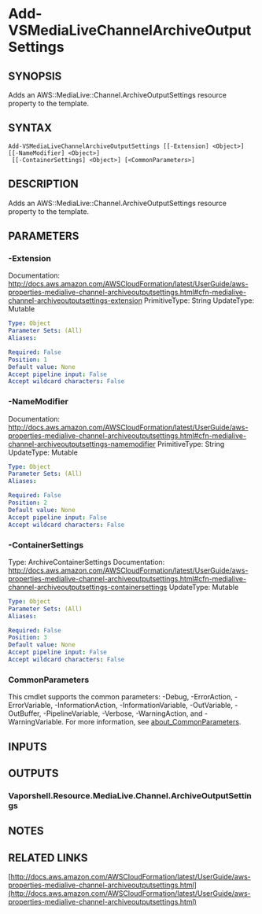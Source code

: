 # Add-VSMediaLiveChannelArchiveOutputSettings

## SYNOPSIS
Adds an AWS::MediaLive::Channel.ArchiveOutputSettings resource property to the template.

## SYNTAX

```
Add-VSMediaLiveChannelArchiveOutputSettings [[-Extension] <Object>] [[-NameModifier] <Object>]
 [[-ContainerSettings] <Object>] [<CommonParameters>]
```

## DESCRIPTION
Adds an AWS::MediaLive::Channel.ArchiveOutputSettings resource property to the template.

## PARAMETERS

### -Extension
Documentation: http://docs.aws.amazon.com/AWSCloudFormation/latest/UserGuide/aws-properties-medialive-channel-archiveoutputsettings.html#cfn-medialive-channel-archiveoutputsettings-extension
PrimitiveType: String
UpdateType: Mutable

```yaml
Type: Object
Parameter Sets: (All)
Aliases:

Required: False
Position: 1
Default value: None
Accept pipeline input: False
Accept wildcard characters: False
```

### -NameModifier
Documentation: http://docs.aws.amazon.com/AWSCloudFormation/latest/UserGuide/aws-properties-medialive-channel-archiveoutputsettings.html#cfn-medialive-channel-archiveoutputsettings-namemodifier
PrimitiveType: String
UpdateType: Mutable

```yaml
Type: Object
Parameter Sets: (All)
Aliases:

Required: False
Position: 2
Default value: None
Accept pipeline input: False
Accept wildcard characters: False
```

### -ContainerSettings
Type: ArchiveContainerSettings
Documentation: http://docs.aws.amazon.com/AWSCloudFormation/latest/UserGuide/aws-properties-medialive-channel-archiveoutputsettings.html#cfn-medialive-channel-archiveoutputsettings-containersettings
UpdateType: Mutable

```yaml
Type: Object
Parameter Sets: (All)
Aliases:

Required: False
Position: 3
Default value: None
Accept pipeline input: False
Accept wildcard characters: False
```

### CommonParameters
This cmdlet supports the common parameters: -Debug, -ErrorAction, -ErrorVariable, -InformationAction, -InformationVariable, -OutVariable, -OutBuffer, -PipelineVariable, -Verbose, -WarningAction, and -WarningVariable. For more information, see [about_CommonParameters](http://go.microsoft.com/fwlink/?LinkID=113216).

## INPUTS

## OUTPUTS

### Vaporshell.Resource.MediaLive.Channel.ArchiveOutputSettings
## NOTES

## RELATED LINKS

[http://docs.aws.amazon.com/AWSCloudFormation/latest/UserGuide/aws-properties-medialive-channel-archiveoutputsettings.html](http://docs.aws.amazon.com/AWSCloudFormation/latest/UserGuide/aws-properties-medialive-channel-archiveoutputsettings.html)

